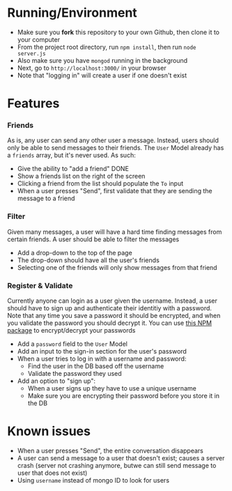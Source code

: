 # Running/Environment

- Make sure you **fork** this repository to your own Github, then clone it to your computer
- From the project root directory, run `npm install`, then run `node server.js`
- Also make sure you have `mongod` running in the background
- Next, go to `http://localhost:3000/` in your browser
- Note that "logging in" will create a user if one doesn't exist

# Features

### Friends
As is, any user can send any other user a message. Instead, users should only be able to send messages to their friends. The `User` Model already has a `friends` array, but it's never used. As such:

- Give the ability to "add a friend" DONE
- Show a friends list on the right of the screen
- Clicking a friend from the list should populate the `To` input 
- When a user presses "Send", first validate that they are sending the message to a friend

### Filter
Given many messages, a user will have a hard time finding messages from certain friends. A user should be able to filter the messages

- Add a drop-down to the top of the page
- The drop-down should have all the user's friends
- Selecting one of the friends will only show messages from that friend

### Register & Validate
Currently anyone can login as a user given the username. Instead, a user should have to sign up and authenticate their identitiy with a password. Note that any time you save a password it should be encrypted, and when you validate the password you should decrypt it. You can use [this NPM package](https://www.npmjs.com/package/cryptr) to encrypt/decrypt your passwords

- Add a `password` field to the `User` Model
- Add an input to the sign-in section for the user's password
- When a user tries to log in with a username and password:
    - Find the user in the DB based off the username
    - Validate the password they used
- Add an option to "sign up":
    - When a user signs up they have to use a unique username
    - Make sure you are encrypting their password before you store it in the DB


# Known issues
- When a user presses "Send", the entire conversation disappears
- A user can send a message to a user that doesn't exist; causes a server crash 
(server not crashing anymore, butwe can still send message to user that does not exist)
- Using `username` instead of mongo ID to look for users
